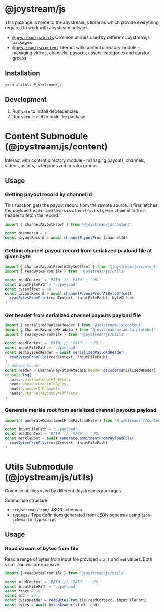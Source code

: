 # @joystream/js

This package is home to the Joystream.js libraries which provide everything required to work with Joystream network.

- [`@joystream/js/utils`](https://github.com/Joystream/joystream/tree/master/joystreamjs/src/utils) Common utilities used by different Joystreamjs packages
- [`@joystream/js/content`](https://github.com/Joystream/joystream/tree/master/joystreamjs/src/utils) Interact with content directory module - managing videos, channels, payouts, assets, categories and curator groups

## Installation

```
yarn install @joystream/js
```

## Development

1. Run `yarn` to install dependencies
2. Run `yarn build` to build the package

# Content Submodule (@joystream/js/content)

Interact with content directory module - managing payouts, channels, videos, assets, categories and curator groups

## Usage

### Getting payout record by channel Id

This function gets the payout record from the remote source. It first fetches the payload
header and then uses the `offset` of given channel Id from header to fetch the record.

```javascript
import { channelPayoutProof } from '@joystream/js/content'

const channelId = 1
const payoutRecord = await channelPayoutProof(channelId)
```

### Getting channel payout record from serialized payload file at given byte

```javascript
import { channelPayoutProofAtByteOffset } from '@joystream/js/content'
import { readBytesFromFile } from '@joystream/js/utils'

const readContext = 'PATH' // 'PATH' | 'URL'
const inputFilePath = './payload'
const byteOffset = 40
const payoutRecord = await channelPayoutProofAtByteOffset(
  readBytesFromFile(readContext, inputFilePath), byteOffset
)
```

### Get header from serialized channel payouts payload file

```javascript
import { serializedPayloadHeader } from '@joystream/js/content'
import { ChannelPayoutsMetadata } from '@joystream/metadata-protobuf'
import { readBytesFromFile } from '@joystream/js/utils'

const readContext = 'PATH' // 'PATH' | 'URL'
const inputFilePath = './payload'
const serializedHeader = await serializedPayloadHeader(
  readBytesFromFile(readContext, inputFilePath)
)
// decode header
const header = ChannelPayoutsMetadata.Header.decode(serializedHeader)
console.log(
  header.payloadLengthInBytes,
  header.headerLengthInBytes,
  header.numberOfChannels,
  header.channelPayoutByteOffsets
)
```

### Generate merkle root from serialized channel payouts payload

```javascript
import { generateCommitmentFromPayloadFile } from '@joystream/js/content'

const inputFilePath = './payload'
const readContext = 'PATH' // 'PATH' | 'URL'
const merkleRoot = await generateCommitmentFromPayloadFile(
  readBytesFromFile(readContext, inputFilePath)
)
```

# Utils Submodule (@joystream/js/utils)

Common utilities used by different Joystreamjs packages.

Submodule structure:

- `src/schemas/json/` JSON schemas
- `typings/` Type definitions generated from JSON schemas using `json-schema-to-typescript`

## Usage

### Read stream of bytes from file

Read a range of bytes from input file provided `start` and `end` values.
Both `start` and `end` are inclusive

```javascript
import { readBytesFromFile } from '@joystream/js/utils'

const readContext = 'PATH' // 'PATH' | 'URL'
const inputFilePath = './payload'
const start = 10
const end = 20
const bytesReader = readBytesFromFile(readContext, inputFilePath)
const bytes = await bytesReader(start, end)
```
